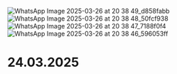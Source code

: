 ![WhatsApp Image 2025-03-26 at 20 38 49_d858fabb](https://github.com/user-attachments/assets/fba07f6a-f560-440f-919d-112f941be041)
![WhatsApp Image 2025-03-26 at 20 38 48_50fcf938](https://github.com/user-attachments/assets/eef9fcf9-0837-4452-9dc8-8997edd41782)
![WhatsApp Image 2025-03-26 at 20 38 47_7188f0f4](https://github.com/user-attachments/assets/a180ddc7-14e7-4a7c-94fe-6e4b9038f051)
![WhatsApp Image 2025-03-26 at 20 38 46_596053ff](https://github.com/user-attachments/assets/7b5d5460-4983-4429-9b02-b539a7b84b13)
# 24.03.2025
